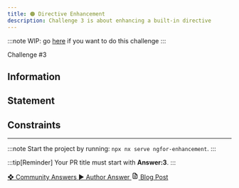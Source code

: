 ```yaml
---
title: 🟠 Directive Enhancement
description: Challenge 3 is about enhancing a built-in directive
---
```


:::note
WIP: go [here](https://github.com/tomalaforge/angular-challenges/blob/main/apps/ngfor-enhancement/README.md) if you want to do this challenge
:::

<div class="chip">Challenge #3</div>

## Information

## Statement

## Constraints

---

:::note
Start the project by running: `npx nx serve ngfor-enhancement`.
:::

:::tip[Reminder]
Your PR title must start with <b>Answer:3</b>.
:::

<div class="article-footer">
  <a
    href="https://github.com/tomalaforge/angular-challenges/pulls?q=label%3A1+label%3Aanswer"
    alt="Directive enhancement community solutions">
    ❖ Community Answers
  </a>
  <a
    href='https://github.com/tomalaforge/angular-challenges/pulls?q=label%3A1+label%3A"answer+author"'
    alt="Directive enhancement solution author">
    ▶︎ Author Answer
  </a>
  <a
    href="https://medium.com/@thomas.laforge/ngfor-enhancement-cc3a9805e4c5"
    target="_blank"
    rel="noopener noreferrer"
    alt="Directive enhancement blog article">
    <svg aria-hidden="true" class="astro-yzt5nm4y astro-lq7oo3uf" width="16" height="16" viewBox="0 0 24 24" fill="currentColor" style="--sl-icon-size: 1.5rem;"><path d="M9 10h1a1 1 0 1 0 0-2H9a1 1 0 0 0 0 2Zm0 2a1 1 0 0 0 0 2h6a1 1 0 0 0 0-2H9Zm11-3.06a1.3 1.3 0 0 0-.06-.27v-.09c-.05-.1-.11-.2-.19-.28l-6-6a1.07 1.07 0 0 0-.28-.19h-.09a.88.88 0 0 0-.33-.11H7a3 3 0 0 0-3 3v14a3 3 0 0 0 3 3h10a3 3 0 0 0 3-3V8.94Zm-6-3.53L16.59 8H15a1 1 0 0 1-1-1V5.41ZM18 19a1 1 0 0 1-1 1H7a1 1 0 0 1-1-1V5a1 1 0 0 1 1-1h5v3a3 3 0 0 0 3 3h3v9Zm-3-3H9a1 1 0 0 0 0 2h6a1 1 0 0 0 0-2Z"></path></svg>
     Blog Post
  </a>
</div>

